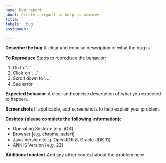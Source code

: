 ```yaml
---
name: Bug report
about: Create a report to help us improve
title: ''
labels: 'bug'
assignees: ''

---
```


**Describe the bug**
A clear and concise description of what the bug is.

**To Reproduce**
Steps to reproduce the behavior:
1. Go to '...'
2. Click on '....'
3. Scroll down to '....'
4. See error

**Expected behavior**
A clear and concise description of what you expected to happen.

**Screenshots**
If applicable, add screenshots to help explain your problem.

**Desktop (please complete the following information):**
 - Operating System: [e.g. iOS]
 - Browser [e.g. chrome, safari]
 - Java Version: [e.g. OpenJDK 8, Oracle JDK 11]
 - ANNIS Version [e.g. 22]
 

**Additional context**
Add any other context about the problem here.
